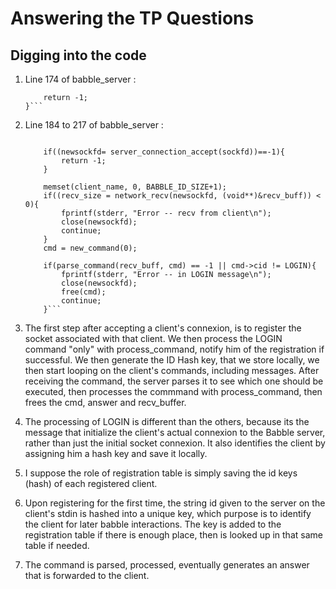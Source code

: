 # Answering the TP Questions

## Digging into the code

1. Line 174 of babble_server :

   ````if((sockfd = server_connection_init(portno)) == -1){
       return -1;
   }```

   ````

2. Line 184 to 217 of babble_server :

   ````while(1){

       if((newsockfd= server_connection_accept(sockfd))==-1){
           return -1;
       }

       memset(client_name, 0, BABBLE_ID_SIZE+1);
       if((recv_size = network_recv(newsockfd, (void**)&recv_buff)) < 0){
           fprintf(stderr, "Error -- recv from client\n");
           close(newsockfd);
           continue;
       }
       cmd = new_command(0);

       if(parse_command(recv_buff, cmd) == -1 || cmd->cid != LOGIN){
           fprintf(stderr, "Error -- in LOGIN message\n");
           close(newsockfd);
           free(cmd);
           continue;
       }```

   ````

3. The first step after accepting a client's connexion, is to register the socket associated with that client. We then process the LOGIN command "only" with process_command, notify him of the registration if successful. We then generate the ID Hash key, that we store locally, we then start looping on the client's commands, including messages. After receiving the command, the server parses it to see which one should be executed, then processes the commmand with process_command, then frees the cmd, answer and recv_buffer.

4. The processing of LOGIN is different than the others, because its the message that initialize the client's actual connexion to the Babble server, rather than just the initial socket connexion. It also identifies the client by assigning him a hash key and save it locally.

5. I suppose the role of registration table is simply saving the id keys (hash) of each registered client.

6. Upon registering for the first time, the string id given to the server on the client's stdin is hashed into a unique key, which purpose is to identify the client for later babble interactions. The key is added to the registration table if there is enough place, then is looked up in that same table if needed.

7. The command is parsed, processed, eventually generates an answer that is forwarded to the client.
